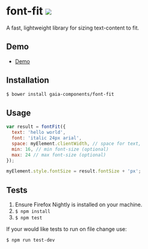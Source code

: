 # font-fit [![](https://travis-ci.org/gaia-components/font-fit.svg)](https://travis-ci.org/gaia-components/font-fit)

A fast, lightweight library for sizing text-content to fit.

## Demo

- [Demo](http://gaia-components.github.io/font-fit/)

## Installation

```bash
$ bower install gaia-components/font-fit
```

## Usage

```js
var result = fontFit({
  text: 'hello world',
  font: 'italic 24px arial',
  space: myElement.clientWidth, // space for text,
  min: 16, // min font-size (optional)
  max: 24 // max font-size (optional)
});

myElement.style.fontSize = result.fontSize + 'px';
```

## Tests

1. Ensure Firefox Nightly is installed on your machine.
2. `$ npm install`
3. `$ npm test`

If your would like tests to run on file change use:

`$ npm run test-dev`

